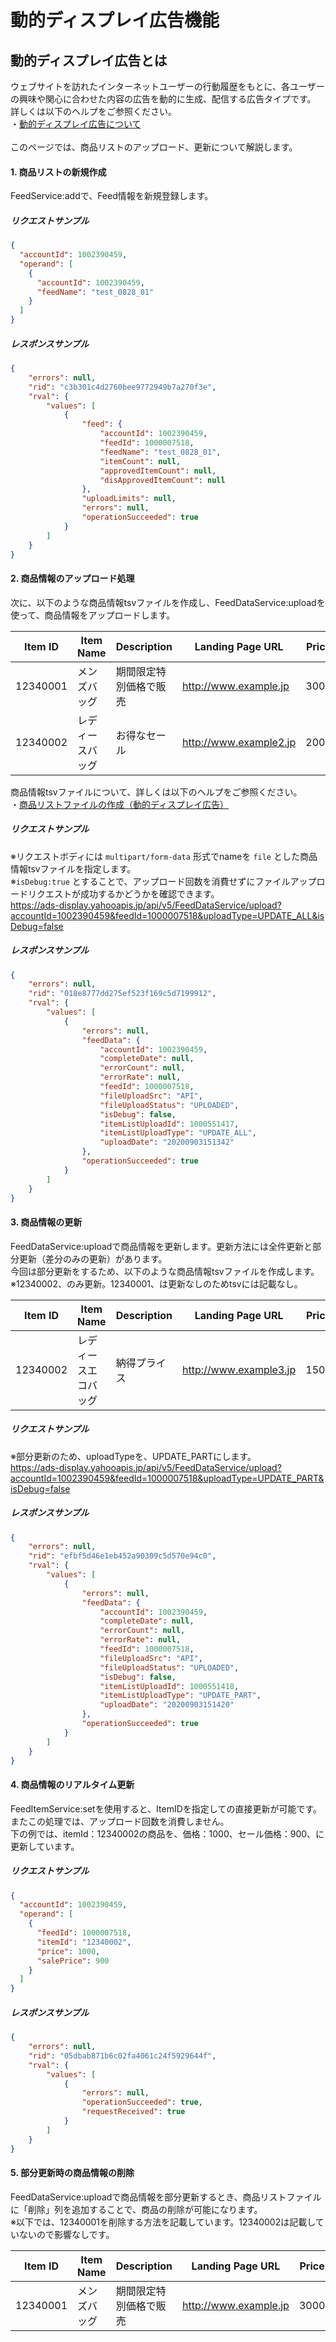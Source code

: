 # 動的ディスプレイ広告機能
## 動的ディスプレイ広告とは
ウェブサイトを訪れたインターネットユーザーの行動履歴をもとに、各ユーザーの興味や関心に合わせた内容の広告を動的に生成、配信する広告タイプです。<br>
詳しくは以下のヘルプをご参照ください。<br>
・<a href="https://ads-help.yahoo.co.jp/yahooads/ydn/articledetail?lan=ja&aid=36349">動的ディスプレイ広告について</a><br><br>
このページでは、商品リストのアップロード、更新について解説します。<br>

#### 1.	商品リストの新規作成
FeedService:addで、Feed情報を新規登録します。

##### リクエストサンプル
```json
{
  "accountId": 1002390459,
  "operand": [
    {
      "accountId": 1002390459,
      "feedName": "test_0828_01"
    }
  ]
}
```

##### レスポンスサンプル
```json
{
    "errors": null,
    "rid": "c3b301c4d2760bee9772949b7a270f3e",
    "rval": {
        "values": [
            {
                "feed": {
                    "accountId": 1002390459,
                    "feedId": 1000007518,
                    "feedName": "test_0828_01",
                    "itemCount": null,
                    "approvedItemCount": null,
                    "disApprovedItemCount": null
                },
                "uploadLimits": null,
                "errors": null,
                "operationSucceeded": true
            }
        ]
    }
}
```

#### 2. 商品情報のアップロード処理
次に、以下のような商品情報tsvファイルを作成し、FeedDataService:uploadを使って、商品情報をアップロードします。

|Item ID|Item Name|Description|Landing Page URL|Price|Sale Price|
|---|---|---|---|---|---|
|12340001|メンズバッグ|期間限定特別価格で販売|http://www.example.jp|3000|2500|
|12340002|レディースバッグ|お得なセール|http://www.example2.jp|2000|1500|

商品情報tsvファイルについて、詳しくは以下のヘルプをご参照ください。<br>
・<a href="https://ads-help.yahoo.co.jp/yahooads/ydn/articledetail?lan=ja&aid=36277">商品リストファイルの作成（動的ディスプレイ広告）</a>

##### リクエストサンプル
※リクエストボディには `multipart/form-data` 形式でnameを `file` とした商品情報tsvファイルを指定します。<br>
※`isDebug:true` とすることで、アップロード回数を消費せずにファイルアップロードリクエストが成功するかどうかを確認できます。<br>
https://ads-display.yahooapis.jp/api/v5/FeedDataService/upload?accountId=1002390459&feedId=1000007518&uploadType=UPDATE_ALL&isDebug=false

##### レスポンスサンプル
```json
{
    "errors": null,
    "rid": "018e8777dd275ef523f169c5d7199912",
    "rval": {
        "values": [
            {
                "errors": null,
                "feedData": {
                    "accountId": 1002390459,
                    "completeDate": null,
                    "errorCount": null,
                    "errorRate": null,
                    "feedId": 1000007518,
                    "fileUploadSrc": "API",
                    "fileUploadStatus": "UPLOADED",
                    "isDebug": false,
                    "itemListUploadId": 1000551417,
                    "itemListUploadType": "UPDATE_ALL",
                    "uploadDate": "20200903151342"
                },
                "operationSucceeded": true
            }
        ]
    }
}
```
#### 3. 商品情報の更新
FeedDataService:uploadで商品情報を更新します。更新方法には全件更新と部分更新（差分のみの更新）があります。<br>
今回は部分更新をするため、以下のような商品情報tsvファイルを作成します。<br>
※12340002、のみ更新。12340001、は更新なしのためtsvには記載なし。

|Item ID|Item Name|Description|Landing Page URL|Price|Sale Price|
|---|---|---|---|---|---|
|12340002|レディースエコバッグ|納得プライス|http://www.example3.jp|1500|1000|

##### リクエストサンプル
※部分更新のため、uploadTypeを、UPDATE_PARTにします。<br>
https://ads-display.yahooapis.jp/api/v5/FeedDataService/upload?accountId=1002390459&feedId=1000007518&uploadType=UPDATE_PART&isDebug=false

##### レスポンスサンプル
```json
{
    "errors": null,
    "rid": "efbf5d46e1eb452a90309c5d570e94c0",
    "rval": {
        "values": [
            {
                "errors": null,
                "feedData": {
                    "accountId": 1002390459,
                    "completeDate": null,
                    "errorCount": null,
                    "errorRate": null,
                    "feedId": 1000007518,
                    "fileUploadSrc": "API",
                    "fileUploadStatus": "UPLOADED",
                    "isDebug": false,
                    "itemListUploadId": 1000551418,
                    "itemListUploadType": "UPDATE_PART",
                    "uploadDate": "20200903151420"
                },
                "operationSucceeded": true
            }
        ]
    }
}
```

#### 4. 商品情報のリアルタイム更新
FeedItemService:setを使用すると、ItemIDを指定しての直接更新が可能です。またこの処理では、アップロード回数を消費しません。<br>
下の例では、itemId：12340002の商品を、価格：1000、セール価格：900、に更新しています。

##### リクエストサンプル
```json
{
  "accountId": 1002390459,
  "operand": [
    {
      "feedId": 1000007518,
      "itemId": "12340002",
      "price": 1000,
      "salePrice": 900
    }
  ]
}
```

##### レスポンスサンプル
```json
{
    "errors": null,
    "rid": "05dbab871b6c02fa4061c24f5929644f",
    "rval": {
        "values": [
            {
                "errors": null,
                "operationSucceeded": true,
                "requestReceived": true
            }
        ]
    }
}
```
#### 5. 部分更新時の商品情報の削除
FeedDataService:uploadで商品情報を部分更新するとき、商品リストファイルに「削除」列を追加することで、商品の削除が可能になります。<br>
※以下では、12340001を削除する方法を記載しています。12340002は記載していないので影響なしです。

|Item ID|Item Name|Description|Landing Page URL|Price|Sale Price|Delete|
|---|---|---|---|---|---|---|
|12340001|メンズバッグ|期間限定特別価格で販売|http://www.example.jp|3000|2500|1|
